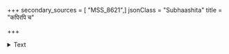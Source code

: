 +++
secondary_sources = [ "MSS_8621",]
jsonClass = "Subhaashita"
title = "कपिरपि च"

+++

<details><summary>Text</summary>

कपिरपि च कापिशायन- मदमत्तो वृश्चिकेन संदष्टः।  
अपि च पिशाचग्रस्तः किं ब्रूमो वैकृतं तस्य॥
</details>
